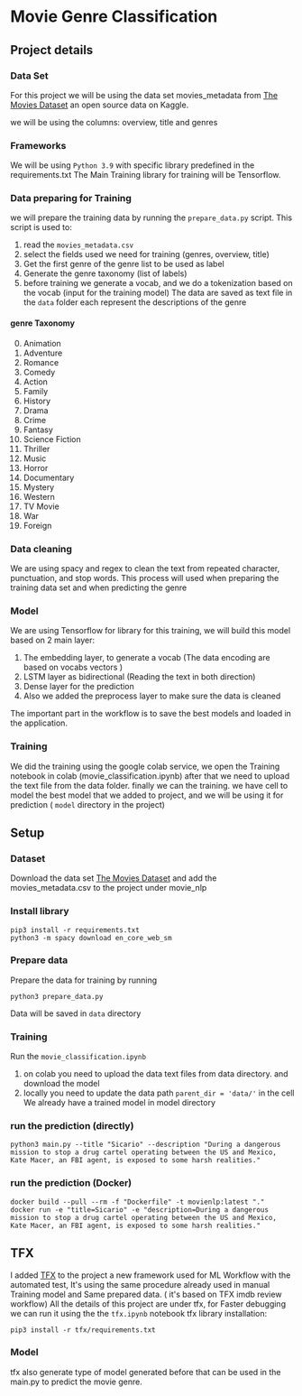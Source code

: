 # Movie Genre Classification
## Project details
### Data Set
For this project we will be using the data set movies_metadata from [The Movies Dataset](https://www.kaggle.com/rounakbanik/the-movies-dataset/version/7#movies_metadata.csv) an open source data on Kaggle.

we will be using the columns: overview, title and genres
### Frameworks
We will be using `Python 3.9` with specific library predefined in the requirements.txt
The Main Training library for training will be Tensorflow.
### Data preparing for Training
we will prepare the training data by running the `prepare_data.py` script.
This script is used to:
1) read the `movies_metadata.csv`
2) select the fields used we need for training (genres, overview, title)
3) Get the first genre of the genre list to be used as label
4) Generate the genre taxonomy (list of labels)
5) before training we generate a vocab, and we do a tokenization based on the vocab (input for the training model)
The data are saved as text file in the `data` folder each represent the descriptions of the genre

#### genre Taxonomy
0) Animation
1) Adventure
2) Romance
3) Comedy
4) Action
5) Family
6) History
7) Drama
8) Crime
9) Fantasy
10) Science Fiction
11) Thriller
12) Music
13) Horror
14) Documentary
15) Mystery
16) Western
17) TV Movie
18) War
19) Foreign

### Data cleaning
We are using spacy and regex to clean the text from repeated character, punctuation, and stop words.
This process will used when preparing the training data set and when predicting the genre

### Model
We are using Tensorflow for library for this training, we will build this model based on 2 main layer:
1) The embedding layer, to generate a vocab (The data encoding are based on vocabs vectors )
2) LSTM layer as bidirectional (Reading the text in both direction)
3) Dense layer for the prediction
4) Also we added the preprocess layer to make sure the data is cleaned

The important part in the workflow is to save the best models and loaded in the application.

### Training
We did the training using the google colab service,
we open the Training notebook in colab (movie_classification.ipynb) after that we need to upload the text file from the data folder. finally we can the training.
we have cell to model the best model that we added to project, and we will be using it for prediction ( `model` directory in the project)
## Setup
### Dataset
Download the data set [The Movies Dataset](https://www.kaggle.com/rounakbanik/the-movies-dataset/version/7#movies_metadata.csv) and add the movies_metadata.csv to the project under movie_nlp

### Install library
```
pip3 install -r requirements.txt
python3 -m spacy download en_core_web_sm
```
### Prepare data
Prepare the data for training by running
```
python3 prepare_data.py
```
Data will be saved in `data` directory
### Training
Run the `movie_classification.ipynb`
1) on colab you need to upload the data text files from data directory. and download the model
2) locally you need to update the data path `parent_dir = 'data/'` in the cell
We already have a trained model in model directory

### run the prediction (directly)
```
python3 main.py --title "Sicario" --description "During a dangerous mission to stop a drug cartel operating between the US and Mexico, Kate Macer, an FBI agent, is exposed to some harsh realities."
```
### run the prediction (Docker)

```
docker build --pull --rm -f "Dockerfile" -t movienlp:latest "."
docker run -e "title=Sicario" -e "description=During a dangerous mission to stop a drug cartel operating between the US and Mexico, Kate Macer, an FBI agent, is exposed to some harsh realities."
```

## TFX
I added [TFX](https://www.tensorflow.org/tfx) to the project a new framework used for ML Workflow with the automated test, It's using the same procedure already used in manual Training model and Same prepared data. ( it's based on TFX imdb review workflow)
All the details of this project are under tfx, for Faster debugging we can run it using the the `tfx.ipynb` notebook
tfx library installation:
```
pip3 install -r tfx/requirements.txt
```
### Model
tfx also generate type of model generated before that can be used in the main.py to predict the movie genre.
